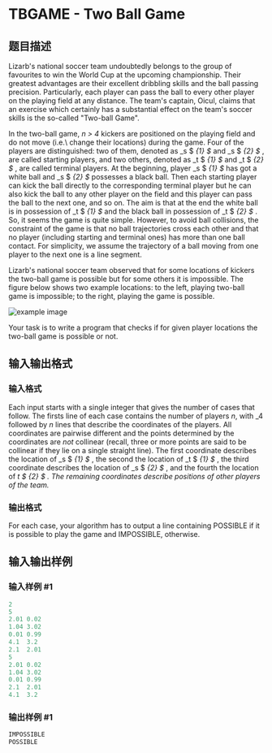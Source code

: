 # TBGAME - Two Ball Game

## 题目描述

Lizarb's national soccer team undoubtedly belongs to the group of favourites to win the World Cup at the upcoming championship. Their greatest advantages are their excellent dribbling skills and the ball passing precision. Particularly, each player can pass the ball to every other player on the playing field at any distance. The team's captain, Oicul, claims that an exercise which certainly has a substantial effect on the team's soccer skills is the so-called "Two-ball Game".

In the two-ball game, _n > 4_ kickers are positioned on the playing field and do not move (i.e.\\ change their locations) during the game. Four of the players are distinguished: two of them, denoted as _s $ _{1} $_ and _s $ _{2} $_ , are called starting players, and two others, denoted as _t $ _{1} $_ and _t $ _{2} $_ , are called terminal players. At the beginning, player _s $ _{1} $_ has got a white ball and _s $ _{2} $_ possesses a black ball. Then each starting player can kick the ball directly to the corresponding terminal player but he can also kick the ball to any other player on the field and this player can pass the ball to the next one, and so on. The aim is that at the end the white ball is in possession of _t $ _{1} $_ and the black ball in possession of _t $ _{2} $_ . So, it seems the game is quite simple. However, to avoid ball collisions, the constraint of the game is that no ball trajectories cross each other and that no player (including starting and terminal ones) has more than one ball contact. For simplicity, we assume the trajectory of a ball moving from one player to the next one is a line segment.

Lizarb's national soccer team observed that for some locations of kickers the two-ball game is possible but for some others it is impossible. The figure below shows two example locations: to the left, playing two-ball game is impossible; to the right, playing the game is possible.

![example image](https://cdn.luogu.com.cn/upload/vjudge_pic/SP6831/2c9b548acee5410ce9a101168554d233371efcd3.png)

Your task is to write a program that checks if for given player locations the two-ball game is possible or not.

## 输入输出格式

### 输入格式

Each input starts with a single integer that gives the number of cases that follow. The firsts line of each case contains the number of players _n_, with _4 followed by _n_ lines that describe the coordinates of the players. All coordinates are pairwise different and the points determined by the coordinates are _not_ collinear (recall, three or more points are said to be collinear if they lie on a single straight line). The first coordinate describes the location of _s $ _{1} $_ , the second the location of _t $ _{1} $_ , the third coordinate describes the location of _s $ _{2} $_ , and the fourth the location of _t $ _{2} $_ . The remaining coordinates describe positions of other players of the team._

### 输出格式

For each case, your algorithm has to output a line containing POSSIBLE if it is possible to play the game and IMPOSSIBLE, otherwise.

## 输入输出样例

### 输入样例 #1

```cpp
2
5
2.01 0.02
1.04 3.02
0.01 0.99
4.1  3.2
2.1  2.01
5
2.01 0.02
1.04 3.02
0.01 0.99
2.1  2.01
4.1  3.2
```


### 输出样例 #1

```cpp
IMPOSSIBLE
POSSIBLE
```



